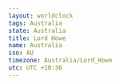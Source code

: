 ```yaml
---
layout: worldclock
tags: Australia
state: Australia
title: Lord Howe
name: Australia
iso: AU
timezone: Australia/Lord_Howe
utc: UTC +10:36
---
```


